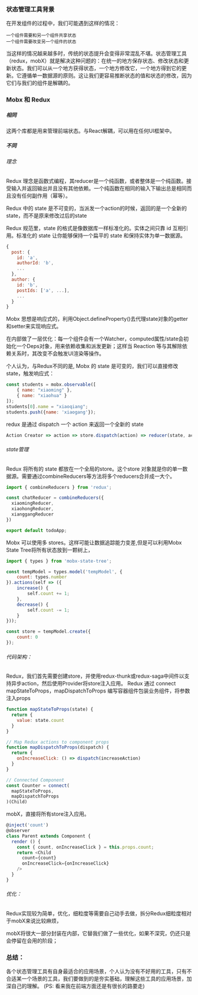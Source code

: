 ### 状态管理工具背景
在开发组件的过程中，我们可能遇到这样的情况：

	一个组件需要和另一个组件共享状态
	一个组件需要改变另一个组件的状态
当这样的情况越来越多时，传统的状态提升会变得非常混乱不堪。状态管理工具（redux，mobX）就是解决这种问题的：在统一的地方保存状态、修改状态和更新状态。我们可以从一个地方获得状态，一个地方修改它，一个地方得到它的更新。它遵循单一数据源的原则。这让我们更容易推断状态的值和状态的修改，因为它们与我们的组件是解耦的。

### Mobx 和 Redux

##### 相同

这两个库都是用来管理前端状态。与React解耦，可以用在任何UI框架中。

##### 不同
###### 理念
Redux 理念是函数式编程，其reducer是一个纯函数，或者整体是一个纯函数。接受输入并返回输出并且没有其他依赖。一个纯函数在相同的输入下输出总是相同而且没有任何副作用（幂等）。

Redux 中的 state 是不可变的，当派发一个action的时候，返回的是一个全新的state，而不是原来修改过后的state

Redux 规范里，state 的格式是像数据库一样标准化的。实体之间只靠 id 互相引用。标准化的 state 让你能够保持一个扁平的 state 和保持实体为单一数据源。
```javascript
{
  post: {
    id: 'a',
    authorId: 'b',
    ...
  },
  author: {
    id: 'b',
    postIds: ['a', ...],
    ...
  }
}
````
Mobx 思想是响应式的，利用Object.defineProperty()去代理state对象的getter和setter来实现响应式。

在内部做了一层优化：每一个组件会有一个Watcher，computed属性/state会初始化一个Deps对象，用来依赖收集和派发更新；这样当 Reaction 等与其解除依赖关系时，其改变不会触发UI渲染等操作。

个人认为，与Redux不同的是, Mobx 的 state 是可变的，我们可以直接修改 state，触发响应式：
```javascript
const students = mobx.observable([
    { name: "xiaoming" },
    { name: "xiaohua" }
]);
students[0].name = "xiaoqiang";
students.push({name: 'xiaogang'});
```
redux 是通过 dispatch 一个 action 来返回一个全新的 state
```javascript
Action Creator => action => store.dispatch(action) => reducer(state, action) => nextState
```
###### state管理

Redux 将所有的 state 都放在一个全局的store。这个store 对象就是你的单一数据源。需要通过combineReducers等方法将多个reducers合并成一大个。

```javascript
import { combineReducers } from 'redux';

const chatReducer = combineReducers({
  xiaomingReducer,
  xiaohongReducer,
  xianggangReducer
})

export default todoApp;
```
Mobx 可以使用多 stores。这样可能让数据追踪能力变差,但是可以利用Mobx State Tree将所有状态放到一颗树上，
```javascript
import { types } from 'mobx-state-tree';

const tempModel = types.model('tempModel', {
    count: types.number
}).actions(self => ({
    increase() {
        self.count += 1;
    },
	decrease() {
		self.count -= 1;
	}
}));

const store = tempModel.create({
    count: 0
});
```

###### 代码架构：

Redux，我们首先需要创建store，并使用redux-thunk或redux-saga中间件以支持异步action，然后使用Provider将store注入应用。
Redux 通过 connect mapStateToProps，mapDispatchToProps 编写容器组件包装业务组件，将参数注入props
```javascript
function mapStateToProps(state) {
  return {
    value: state.count
  }
}

// Map Redux actions to component props
function mapDispatchToProps(dispatch) {
  return {
    onIncreaseClick: () => dispatch(increaseAction)
  }
}

// Connected Component
const Counter = connect(
  mapStateToProps,
  mapDispatchToProps
)(Child)
```


mobX，直接将所有store注入应用。
```javascript
@inject('count')
@observer
class Parent extends Component {
  render () {
    const { count, onIncreaseClick } = this.props.count;
    return <Child
      count={count}
      onIncreaseClick={onIncreaseClick}
    />
  }
}
```
###### 优化：

Redux实现较为简单，优化，细粒度等需要自己动手去做，拆分Redux细粒度相对于mobX来说比较麻烦，

mobX将很大一部分封装在内部，它替我们做了一些优化，如果不深究，仍还只是会停留在会用的阶段；
### 总结：
各个状态管理工具有自身最适合的应用场景，个人认为没有不好用的工具，只有不合适某一个场景的工具，我们要做到的是夯实基础，理解这些工具的应用场景，加深自己的理解。
(PS: 看来我在前端方面还是有很长的路要走)
